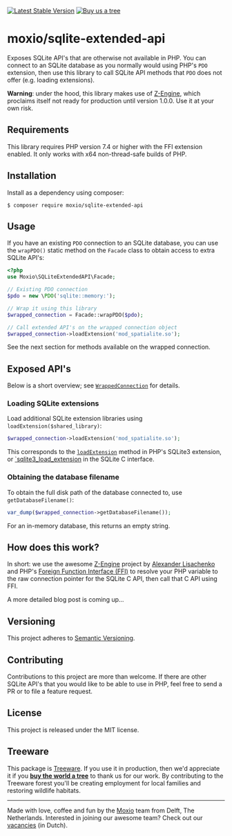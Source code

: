 [![Latest Stable Version](https://poser.pugx.org/moxio/sqlite-extended-api/v/stable)](https://packagist.org/packages/moxio/sqlite-extended-api)
[![Buy us a tree](https://img.shields.io/badge/Treeware-%F0%9F%8C%B3-lightgreen)](https://plant.treeware.earth/Moxio/sqlite-extended-api)

moxio/sqlite-extended-api
=========================

Exposes SQLite API's that are otherwise not available in PHP. You can connect
to an SQLite database as you normally would using PHP's `PDO` extension, then
use this library to call SQLite API methods that `PDO` does not offer (e.g.
loading extensions).

**Warning**: under the hood, this library makes use of [Z-Engine](https://github.com/lisachenko/z-engine),
which proclaims itself not ready for production until version 1.0.0. Use it at
your own risk.

Requirements
------------
This library requires PHP version 7.4 or higher with the FFI extension enabled.
It only works with x64 non-thread-safe builds of PHP.

Installation
------------
Install as a dependency using composer:
```
$ composer require moxio/sqlite-extended-api
```

Usage
-----
If you have an existing `PDO` connection to an SQLite database, you can use the
`wrapPDO()` static method on the `Facade` class to obtain access to extra SQLite
API's:

```php
<?php
use Moxio\SQLiteExtendedAPI\Facade;

// Existing PDO connection
$pdo = new \PDO('sqlite::memory:');

// Wrap it using this library
$wrapped_connection = Facade::wrapPDO($pdo);

// Call extended API's on the wrapped connection object
$wrapped_connection->loadExtension('mod_spatialite.so');
```

See the next section for methods available on the wrapped connection.

Exposed API's
-------------
Below is a short overview; see [`WrappedConnection`](src/WrappedConnection.php)
for details.

### Loading SQLite extensions
Load additional SQLite extension libraries using `loadExtension($shared_library)`:
```php
$wrapped_connection->loadExtension('mod_spatialite.so');
```
This corresponds to the [`loadExtension`](https://www.php.net/manual/en/sqlite3.loadextension.php)
method in PHP's SQLite3 extension, or [`sqlite3_load_extension](https://sqlite.org/c3ref/load_extension.html)
in the SQLite C interface.

### Obtaining the database filename
To obtain the full disk path of the database connected to, use `getDatabaseFilename()`:
```php
var_dump($wrapped_connection->getDatabaseFilename());
```
For an in-memory database, this returns an empty string.

How does this work?
-------------------
In short: we use the awesome [Z-Engine](https://github.com/lisachenko/z-engine)
project by [Alexander Lisachenko](https://twitter.com/lisachenko) and PHP's
[Foreign Function Interface (FFI)](https://www.php.net/manual/en/book.ffi.php)
to resolve your PHP variable to the raw connection pointer for the SQLite C API,
then call that C API using FFI.

A more detailed blog post is coming up...

Versioning
----------
This project adheres to [Semantic Versioning](http://semver.org/).

Contributing
------------
Contributions to this project are more than welcome. If there are other SQLite
API's that you would like to be able to use in PHP, feel free to send a PR or
to file a feature request.

License
-------
This project is released under the MIT license.

Treeware
--------
This package is [Treeware](https://treeware.earth/). If you use it in production,
then we'd appreciate it if you [**buy the world a tree**](https://plant.treeware.earth/Moxio/sqlite-extended-api)
to thank us for our work. By contributing to the Treeware forest you'll be creating
employment for local families and restoring wildlife habitats.

---
Made with love, coffee and fun by the [Moxio](https://www.moxio.com) team from
Delft, The Netherlands. Interested in joining our awesome team? Check out our
[vacancies](https://werkenbij.moxio.com/) (in Dutch).
